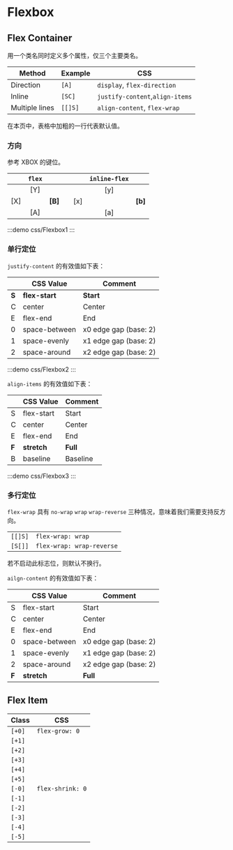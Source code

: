 # Flexbox

## Flex Container

用一个类名同时定义多个属性，仅三个主要类名。

| Method         | Example | CSS                             |
| -------------- | ------- | ------------------------------- |
| Direction      | `[A]`   | `display`, `flex-direction`     |
| Inline         | `[SC]`  | `justify-content`,`align-items` |
| Multiple lines | `[[]S]` | `align-content`, `flex-wrap`    |

在本页中，表格中加粗的一行代表默认值。

### 方向

参考 XBOX 的键位。

|     | `flex` |         |     |     | `inline-flex` |         |
| --- | :----: | ------- | --- | --- | :-----------: | ------- |
|     |  [Y]   |         |     |     |      [y]      |         |
| [X] |        | **[B]** |     | [x] |               | **[b]** |
|     |  [A]   |         |     |     |      [a]      |         |


:::demo css/Flexbox1
:::

### 单行定位

`justify-content` 的有效值如下表：

|       | CSS Value      | Comment               |
| ----- | -------------- | --------------------- |
| **S** | **flex-start** | **Start**             |
| C     | center         | Center                |
| E     | flex-end       | End                   |
| 0     | space-between  | x0 edge gap (base: 2) |
| 1     | space-evenly   | x1 edge gap (base: 2) |
| 2     | space-around   | x2 edge gap (base: 2) |

:::demo css/Flexbox2
:::

`align-items` 的有效值如下表：

|       | CSS Value   | Comment  |
| ----- | ----------- | -------- |
| S     | flex-start  | Start    |
| C     | center      | Center   |
| E     | flex-end    | End      |
| **F** | **stretch** | **Full** |
| B     | baseline    | Baseline |

:::demo css/Flexbox3
:::

### 多行定位

`flex-wrap` 具有 `no-wrap` `wrap` `wrap-reverse` 三种情况，意味着我们需要支持反方向。

|         |                           |
| ------- | ------------------------- |
| `[[]S]` | `flex-wrap: wrap`         |
| `[S[]]` | `flex-wrap: wrap-reverse` |

若不启动此标志位，则默认不换行。

`ailgn-content` 的有效值如下表：

|       | CSS Value     | Comment               |
| ----- | ------------- | --------------------- |
| S     | flex-start    | Start                 |
| C     | center        | Center                |
| E     | flex-end      | End                   |
| 0     | space-between | x0 edge gap (base: 2) |
| 1     | space-evenly  | x1 edge gap (base: 2) |
| 2     | space-around  | x2 edge gap (base: 2) |
| **F** | **stretch**   | **Full**              |

## Flex Item

| Class  | CSS              |
| ------ | ---------------- |
| `[+0]` | `flex-grow: 0`   |
| `[+1]` |                  |
| `[+2]` |                  |
| `[+3]` |                  |
| `[+4]` |                  |
| `[+5]` |                  |
| `[-0]` | `flex-shrink: 0` |
| `[-1]` |                  |
| `[-2]` |                  |
| `[-3]` |                  |
| `[-4]` |                  |
| `[-5]` |                  |
